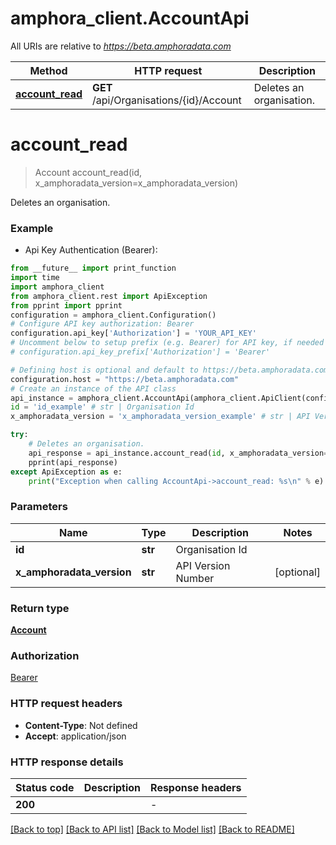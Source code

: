 # amphora_client.AccountApi

All URIs are relative to *https://beta.amphoradata.com*

Method | HTTP request | Description
------------- | ------------- | -------------
[**account_read**](AccountApi.md#account_read) | **GET** /api/Organisations/{id}/Account | Deletes an organisation.


# **account_read**
> Account account_read(id, x_amphoradata_version=x_amphoradata_version)

Deletes an organisation.

### Example

* Api Key Authentication (Bearer):
```python
from __future__ import print_function
import time
import amphora_client
from amphora_client.rest import ApiException
from pprint import pprint
configuration = amphora_client.Configuration()
# Configure API key authorization: Bearer
configuration.api_key['Authorization'] = 'YOUR_API_KEY'
# Uncomment below to setup prefix (e.g. Bearer) for API key, if needed
# configuration.api_key_prefix['Authorization'] = 'Bearer'

# Defining host is optional and default to https://beta.amphoradata.com
configuration.host = "https://beta.amphoradata.com"
# Create an instance of the API class
api_instance = amphora_client.AccountApi(amphora_client.ApiClient(configuration))
id = 'id_example' # str | Organisation Id
x_amphoradata_version = 'x_amphoradata_version_example' # str | API Version Number (optional)

try:
    # Deletes an organisation.
    api_response = api_instance.account_read(id, x_amphoradata_version=x_amphoradata_version)
    pprint(api_response)
except ApiException as e:
    print("Exception when calling AccountApi->account_read: %s\n" % e)
```

### Parameters

Name | Type | Description  | Notes
------------- | ------------- | ------------- | -------------
 **id** | **str**| Organisation Id | 
 **x_amphoradata_version** | **str**| API Version Number | [optional] 

### Return type

[**Account**](Account.md)

### Authorization

[Bearer](../README.md#Bearer)

### HTTP request headers

 - **Content-Type**: Not defined
 - **Accept**: application/json

### HTTP response details
| Status code | Description | Response headers |
|-------------|-------------|------------------|
**200** |  |  -  |

[[Back to top]](#) [[Back to API list]](../README.md#documentation-for-api-endpoints) [[Back to Model list]](../README.md#documentation-for-models) [[Back to README]](../README.md)

